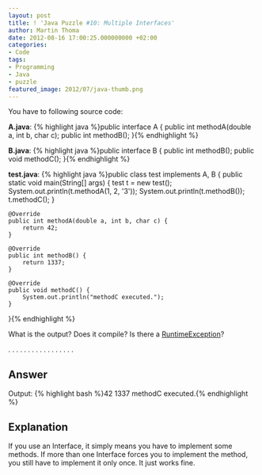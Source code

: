 ```yaml
---
layout: post
title: ! 'Java Puzzle #10: Multiple Interfaces'
author: Martin Thoma
date: 2012-08-16 17:00:25.000000000 +02:00
categories:
- Code
tags:
- Programming
- Java
- puzzle
featured_image: 2012/07/java-thumb.png
---
```

You have to following source code:

<strong>A.java</strong>:
{% highlight java %}public interface A {
    public int methodA(double a, int b, char c);
    public int methodB();
}{% endhighlight %}

<strong>B.java</strong>:
{% highlight java %}public interface B {
    public int methodB();
    public void methodC();
}{% endhighlight %}

<strong>test.java</strong>:
{% highlight java %}public class test implements A, B {
    public static void main(String[] args) {
        test t = new test();
        System.out.println(t.methodA(1, 2, '3'));
        System.out.println(t.methodB());
        t.methodC();
    }

    @Override
    public int methodA(double a, int b, char c) {
        return 42;
    }

    @Override
    public int methodB() {
        return 1337;
    }

    @Override
    public void methodC() {
        System.out.println("methodC executed.");
    }
}{% endhighlight %}

What is the output? Does it compile? Is there a <a href="http://docs.oracle.com/javase/7/docs/api/java/lang/RuntimeException.html">RuntimeException</a>?

.
.
.
.
.
.
.
.
.
.
.
.
.
.
.
.
.

<h2>Answer</h2>
Output:
{% highlight bash %}42
1337
methodC executed.{% endhighlight %}

<h2>Explanation</h2>
If you use an Interface, it simply means you have to implement some methods. If more than one Interface forces you to implement the method, you still have to implement it only once. It just works fine.
